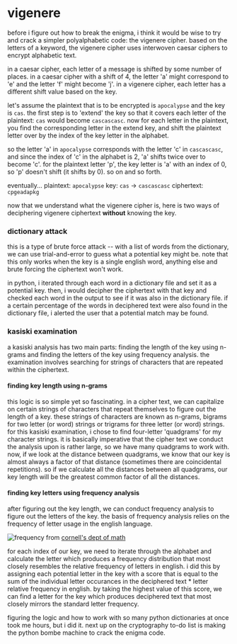 # vigenere

before i figure out how to break the enigma, i think it would be wise to try and crack a simpler polyalphabetic code: the vigenere cipher. based on the letters of a keyword, the vigenere cipher uses interwoven caesar ciphers to encrypt alphabetic text.

in a caesar cipher, each letter of a message is shifted by some number of places. in a caesar cipher with a shift of 4, the letter 'a' might correspond to 'e' and the letter 'f' might become 'j'. in a vigenere cipher, each letter has a different shift value based on the key.

let's assume the plaintext that is to be encrypted is `apocalypse` and the key is `cas`. the first step is to 'extend' the key so that it covers each letter of the plaintext: `cas` would become `cascascasc`. now for each letter in the plaintext, you find the corresponding letter in the extend key, and shift the plaintext letter over by the index of the key letter in the alphabet. 

so the letter 'a' in `apocalypse` corresponds with the letter 'c' in `cascascasc`, and since the index of 'c' in the alphabet is 2, 'a' shifts twice over to become 'c'. for the plaintext letter 'p', the key letter is 'a' with an index of 0, so 'p' doesn't shift (it shifts by 0). so on and so forth.

eventually...
plaintext: `apocalypse`
key: `cas` -> `cascascasc`
ciphertext: `cpgeadapkg`

now that we understand what the vigenere cipher is, here is two ways of deciphering vigenere ciphertext **without** knowing the key.

### dictionary attack

this is a type of brute force attack -- with a list of words from the dictionary, we can use trial-and-error to guess what a potential key might be. note that this only works when the key is a single english word, anything else and brute forcing the ciphertext won't work.

in python, i iterated through each word in a dictionary file and set it as a potential key. then, i would decipher the ciphertext with that key and checked each word in the output to see if it was also in the dictionary file. if a certain percentage of the words in deciphered text were also found in the dictionary file, i alerted the user that a potential match may be found.

### kasiski examination

a kasiski analysis has two main parts: finding the length of the key using n-grams and finding the letters of the key using frequency analysis. the examination involves searching for strings of characters that are repeated within the ciphertext.

#### finding key length using n-grams
this logic is so simple yet so fascinating. in a cipher text, we can capitalize on certain strings of characters that repeat themselves to figure out the length of a key. these strings of characters are known as n-grams, bigrams for two letter (or word) strings or trigrams for three letter (or word) strings. for this kasiski examination, i chose to find four-letter 'quadgrams' for my character strings. it is basically imperative that the cipher text we conduct the analysis upon is rather large, so we have many quadgrams to work with. now, if we look at the distance between quadgrams, we know that our key is almost always a factor of that distance (sometimes there are coincidental repetitions). so if we calculate all the distances between all quadgrams, our key length will be the greatest common factor of all the distances.

#### finding key letters using frequency analysis
after figuring out the key length, we can conduct frequency analysis to figure out the letters of the key. the basis of frequency analysis relies on the frequency of letter usage in the english language.

![frequency](/images/frequency.png)
from [cornell's dept of math](http://pi.math.cornell.edu/~morris/135/letfreq.html)

for each index of our key, we need to iterate through the alphabet and calculate the letter which produces a frequency distribution that most closely resembles the relative frequency of letters in english. i did this by assigning each potential letter in the key with a score that is equal to the sum of the individual letter occurances in the deciphered text * letter relative frequency in english. by taking the highest value of this score, we can find a letter for the key which produces deciphered text that most closely mirrors the standard letter frequency. 

figuring the logic and how to work with so many python dictionaries at once took me hours, but i did it. next up on the cryptography to-do list is making the python bombe machine to crack the enigma code.

